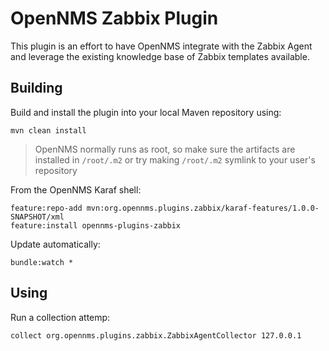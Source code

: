 # OpenNMS Zabbix Plugin

This plugin is an effort to have OpenNMS integrate with the Zabbix Agent and leverage the existing knowledge base of Zabbix templates available.

## Building

Build and install the plugin into your local Maven repository using:
```
mvn clean install
```

> OpenNMS normally runs as root, so make sure the artifacts are installed in `/root/.m2` or try making `/root/.m2` symlink to your user's repository

From the OpenNMS Karaf shell:
```
feature:repo-add mvn:org.opennms.plugins.zabbix/karaf-features/1.0.0-SNAPSHOT/xml
feature:install opennms-plugins-zabbix
```

Update automatically:
```
bundle:watch *
```

## Using

Run a collection attemp:
```
collect org.opennms.plugins.zabbix.ZabbixAgentCollector 127.0.0.1
```

